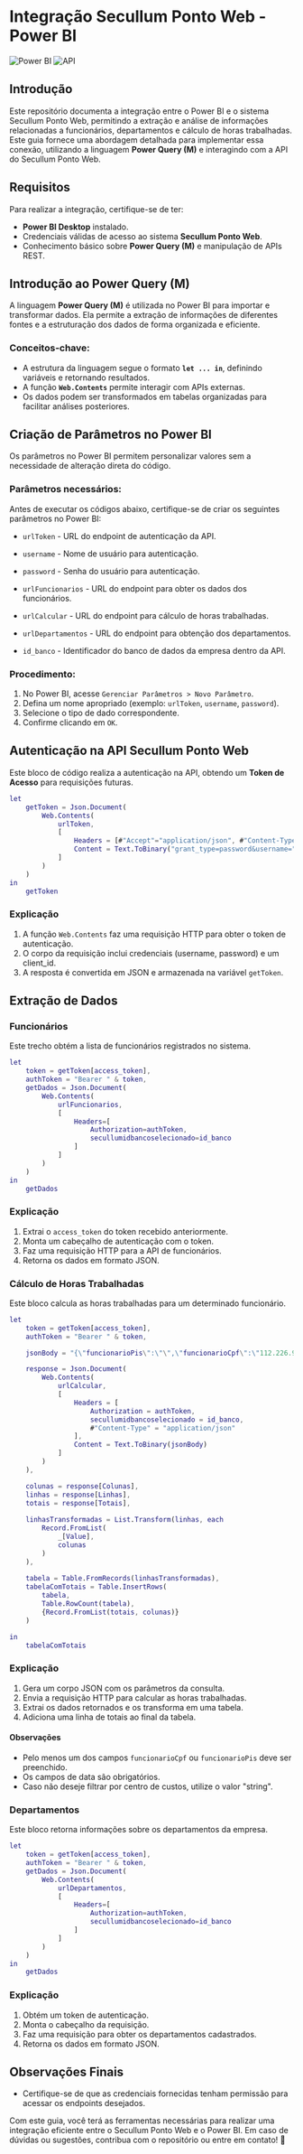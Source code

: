 # Integração Secullum Ponto Web - Power BI

![Power BI](https://img.shields.io/badge/Power%20BI-Integration-yellow?style=for-the-badge&logo=powerbi) ![API](https://img.shields.io/badge/API-REST-blue?style=for-the-badge)

## Introdução

Este repositório documenta a integração entre o Power BI e o sistema Secullum Ponto Web, permitindo a extração e análise de informações relacionadas a funcionários, departamentos e cálculo de horas trabalhadas. Este guia fornece uma abordagem detalhada para implementar essa conexão, utilizando a linguagem **Power Query (M)** e interagindo com a API do Secullum Ponto Web.

## Requisitos

Para realizar a integração, certifique-se de ter:

- **Power BI Desktop** instalado.
- Credenciais válidas de acesso ao sistema **Secullum Ponto Web**.
- Conhecimento básico sobre **Power Query (M)** e manipulação de APIs REST.

## Introdução ao Power Query (M)

A linguagem **Power Query (M)** é utilizada no Power BI para importar e transformar dados. Ela permite a extração de informações de diferentes fontes e a estruturação dos dados de forma organizada e eficiente.

### Conceitos-chave:

- A estrutura da linguagem segue o formato **`let ... in`**, definindo variáveis e retornando resultados.
- A função **`Web.Contents`** permite interagir com APIs externas.
- Os dados podem ser transformados em tabelas organizadas para facilitar análises posteriores.

## Criação de Parâmetros no Power BI

Os parâmetros no Power BI permitem personalizar valores sem a necessidade de alteração direta do código.

### Parâmetros necessários:

Antes de executar os códigos abaixo, certifique-se de criar os seguintes parâmetros no Power BI:

- `urlToken` - URL do endpoint de autenticação da API.

- `username` - Nome de usuário para autenticação.

- `password` - Senha do usuário para autenticação.

- `urlFuncionarios` - URL do endpoint para obter os dados dos funcionários.

- `urlCalcular` - URL do endpoint para cálculo de horas trabalhadas.

- `urlDepartamentos` - URL do endpoint para obtenção dos departamentos.

- `id_banco` - Identificador do banco de dados da empresa dentro da API.

### Procedimento:

1. No Power BI, acesse `Gerenciar Parâmetros > Novo Parâmetro`.
2. Defina um nome apropriado (exemplo: `urlToken`, `username`, `password`).
3. Selecione o tipo de dado correspondente.
4. Confirme clicando em `OK`.

## Autenticação na API Secullum Ponto Web

Este bloco de código realiza a autenticação na API, obtendo um **Token de Acesso** para requisições futuras.

```m
let
    getToken = Json.Document(
        Web.Contents(
            urlToken,
            [
                Headers = [#"Accept"="application/json", #"Content-Type"="application/x-www-form-urlencoded;charset=utf-8"],
                Content = Text.ToBinary("grant_type=password&username=" & username & "&password=" & password & "&client_id=3")
            ]
        )
    )
in
    getToken
```

### Explicação

1. A função `Web.Contents` faz uma requisição HTTP para obter o token de autenticação.
2. O corpo da requisição inclui credenciais (username, password) e um client_id.
3. A resposta é convertida em JSON e armazenada na variável `getToken`.

## Extração de Dados

### Funcionários

Este trecho obtém a lista de funcionários registrados no sistema.

```m
let
    token = getToken[access_token],
    authToken = "Bearer " & token,
    getDados = Json.Document(
        Web.Contents(
            urlFuncionarios,
            [
                Headers=[
                    Authorization=authToken,
                    secullumidbancoselecionado=id_banco
                ]
            ]
        )
    )
in
    getDados
```

### Explicação

1. Extrai o `access_token` do token recebido anteriormente.
2. Monta um cabeçalho de autenticação com o token.
3. Faz uma requisição HTTP para a API de funcionários.
4. Retorna os dados em formato JSON.

### Cálculo de Horas Trabalhadas

Este bloco calcula as horas trabalhadas para um determinado funcionário.

```m
let
    token = getToken[access_token],
    authToken = "Bearer " & token,

    jsonBody = "{\"funcionarioPis\":\"\",\"funcionarioCpf\":\"112.226.969-24\",\"dataInicial\":\"2025-03-22\",\"dataFinal\":\"2025-03-25\",\"centrosDeCustos\":[\"string\"]}",

    response = Json.Document(
        Web.Contents(
            urlCalcular,
            [
                Headers = [
                    Authorization = authToken,
                    secullumidbancoselecionado = id_banco,
                    #"Content-Type" = "application/json"
                ],
                Content = Text.ToBinary(jsonBody)
            ]
        )
    ),

    colunas = response[Colunas],
    linhas = response[Linhas],
    totais = response[Totais],
    
    linhasTransformadas = List.Transform(linhas, each
        Record.FromList(
            _[Value],
            colunas
        )
    ),
    
    tabela = Table.FromRecords(linhasTransformadas),
    tabelaComTotais = Table.InsertRows(
        tabela,
        Table.RowCount(tabela),
        {Record.FromList(totais, colunas)}
    )

in
    tabelaComTotais
```

### Explicação

1. Gera um corpo JSON com os parâmetros da consulta.
2. Envia a requisição HTTP para calcular as horas trabalhadas.
3. Extrai os dados retornados e os transforma em uma tabela.
4. Adiciona uma linha de totais ao final da tabela.

#### Observações

- Pelo menos um dos campos `funcionarioCpf` ou `funcionarioPis` deve ser preenchido.
- Os campos de data são obrigatórios.
- Caso não deseje filtrar por centro de custos, utilize o valor "string".

### Departamentos

Este bloco retorna informações sobre os departamentos da empresa.

```m
let
    token = getToken[access_token],
    authToken = "Bearer " & token,
    getDados = Json.Document(
        Web.Contents(
            urlDepartamentos,
            [
                Headers=[
                    Authorization=authToken,
                    secullumidbancoselecionado=id_banco
                ]
            ]
        )
    )
in
    getDados
```

### Explicação

1. Obtém um token de autenticação.
2. Monta o cabeçalho da requisição.
3. Faz uma requisição para obter os departamentos cadastrados.
4. Retorna os dados em formato JSON.

## Observações Finais

- Certifique-se de que as credenciais fornecidas tenham permissão para acessar os endpoints desejados.

Com este guia, você terá as ferramentas necessárias para realizar uma integração eficiente entre o Secullum Ponto Web e o Power BI. Em caso de dúvidas ou sugestões, contribua com o repositório ou entre em contato! 🚀
